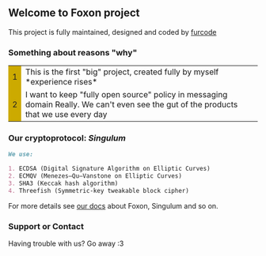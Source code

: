 ## Welcome to Foxon project

This project is fully maintained, designed and coded by [furcode](https://guides.github.com/furc0de/)

### Something about reasons "why"

<table>
  <tr>
     <td bgcolor="#ccaa00"><font color="#222">1</font></td>
     <td >This is the first "big" project, created fully by myself *experience rises*</td>
  </tr>
   <tr>
     <td bgcolor="#ccaa00"><font color="#222">2</td>
     <td>
 I want to keep "fully open source" policy in messaging domain Really. We can't even see the gut of the products that we use every day
      </td>
  </tr>
</table>

### Our cryptoprotocol: _Singulum_

```markdown
We use:

1. ECDSA (Digital Signature Algorithm on Elliptic Curves)
2. ECMQV (Menezes–Qu–Vanstone on Elliptic Curves)
3. SHA3 (Keccak hash algorithm)
4. Threefish (Symmetric-key tweakable block cipher)

```

For more details see [our docs](https://waaark.com/error) about Foxon, Singulum and so on.

### Support or Contact
Having trouble with us? Go away :3
